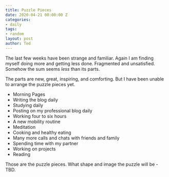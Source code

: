 ```yaml
---
title: Puzzle Pieces
date: 2020-04-21 00:00:00 Z
categories:
- daily
tags:
- random
layout: post
author: Ted
---
```


The last few weeks have been strange and familiar. Again I am finding myself doing more and getting less done. Fragmented and unsatisfied. Somehow the sum seems _less_ than its parts.

The parts are new, great, inspiring, and comforting. But I have been unable to arrange the puzzle pieces yet.

- Morning Pages
- Writing the blog daily
- Studying daily
- Posting on my professional blog daily
- Working four to six hours
- A new mobility routine
- Meditation
- Cooking and healthy eating
- Many more calls and chats with friends and family
- Spending time with my partner
- Working on projects
- Reading

Those are the puzzle pieces. What shape and image the puzzle will be - TBD. 
